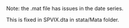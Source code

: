 Note: the .mat file has issues in the date series.

This is fixed in SPVIX.dta in stata/Mata folder. 